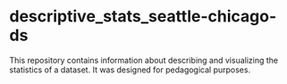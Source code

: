 # descriptive_stats_seattle-chicago-ds

This repository contains information about describing and visualizing the statistics of a dataset. It was designed for pedagogical purposes.
